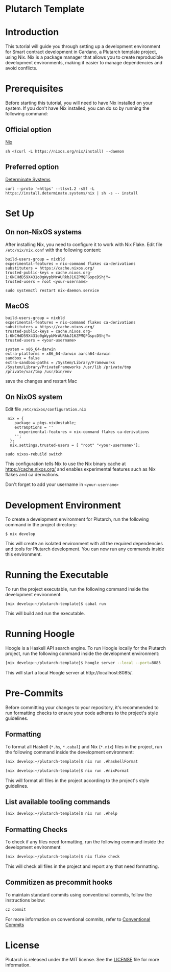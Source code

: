 # Plutarch Template

# Introduction
This tutorial will guide you through setting up a development environment for Smart contract development in Cardano, a Plutarch template project, using Nix. Nix is a package manager that allows you to create reproducible development environments, making it easier to manage dependencies and avoid conflicts.

# Prerequisites
Before starting this tutorial, you will need to have Nix installed on your system. If you don't have Nix installed, you can do so by running the following command:

## Official option
[Nix](https://nixos.org/download.html)
```
sh <(curl -L https://nixos.org/nix/install) --daemon
```
## Preferred option
[Determinate Systems](https://zero-to-nix.com/concepts/nix-installer)
```
curl --proto '=https' --tlsv1.2 -sSf -L https://install.determinate.systems/nix | sh -s -- install
```



# Set Up
## On non-NixOS systems
After installing Nix, you need to configure it to work with Nix Flake. Edit file `/etc/nix/nix.conf` with the following content:

```
build-users-group = nixbld
experimental-features = nix-command flakes ca-derivations
substituters = https://cache.nixos.org/
trusted-public-keys = cache.nixos.org-1:6NCHdD59X431o0gWypbMrAURkbJ16ZPMQFGspcDShjY=
trusted-users = root <your-username>
```
```
sudo systemctl restart nix-daemon.service
```
## MacOS
```
build-users-group = nixbld
experimental-features = nix-command flakes ca-derivations
substituters = https://cache.nixos.org/
trusted-public-keys = cache.nixos.org-1:6NCHdD59X431o0gWypbMrAURkbJ16ZPMQFGspcDShjY=
trusted-users = <your-username>

system = x86_64-darwin
extra-platforms = x86_64-darwin aarch64-darwin
sandbox = false
extra-sandbox-paths = /System/Library/Frameworks /System/Library/PrivateFrameworks /usr/lib /private/tmp /private/var/tmp /usr/bin/env
```
save the changes and restart Mac

## On NixOS system
Edit file `/etc/nixos/configuration.nix `

```
 nix = {
    package = pkgs.nixUnstable;
    extraOptions = ''
      experimental-features = nix-command flakes ca-derivations
    '';
  };
  nix.settings.trusted-users = [ "root" "<your-username>"];
```
```
sudo nixos-rebuild switch
```

This configuration tells Nix to use the Nix binary cache at https://cache.nixos.org/ and enables experimental features such as Nix flakes and ca derivations.

Don't forget to add your username in `<your-username>`

# Development Environment
To create a development environment for Plutarch, run the following command in the project directory:

```
$ nix develop
```

This will create an isolated environment with all the required dependencies and tools for Plutarch development. You can now run any commands inside this environment.

# Running the Executable
To run the project executable, run the following command inside the development environment:

```
[nix develop:~/plutarch-template]$ cabal run
```

This will build and run the executable.

# Running Hoogle
Hoogle is a Haskell API search engine. To run Hoogle locally for the Plutarch project, run the following command inside the development environment:

```bash
[nix develop:~/plutarch-template]$ hoogle server --local --port=8085
```

This will start a local Hoogle server at http://localhost:8085/.

# Pre-Commits
Before committing your changes to your repository, it's recommended to run formatting checks to ensure your code adheres to the project's style guidelines.

## Formatting
To format all Haskell (`*.hs`, `*.cabal`) and Nix (`*.nix`) files in the project, run the following command inside the development environment:

```bash
[nix develop:~/plutarch-template]$ nix run .#haskellFormat
```

```bash
[nix develop:~/plutarch-template]$ nix run .#nixFormat
```

This will format all files in the project according to the project's style guidelines.

## List available tooling commands
```bash
[nix develop:~/plutarch-template]$ nix run .#help
```

## Formatting Checks
To check if any files need formatting, run the following command inside the development environment:

```bash
[nix develop:~/plutarch-template]$ nix flake check
```

This will check all files in the project and report any that need formatting.

## Commitizen as precommit hooks
To maintain standard commits using conventional commits, follow the instructions below:

```bash
cz commit
```
For more information on conventional commits, refer to [Conventional Commits](https://www.conventionalcommits.org/en/v1.0.0/)

# License
Plutarch is released under the MIT license. See the [LICENSE](LICENSE) file for more information.

